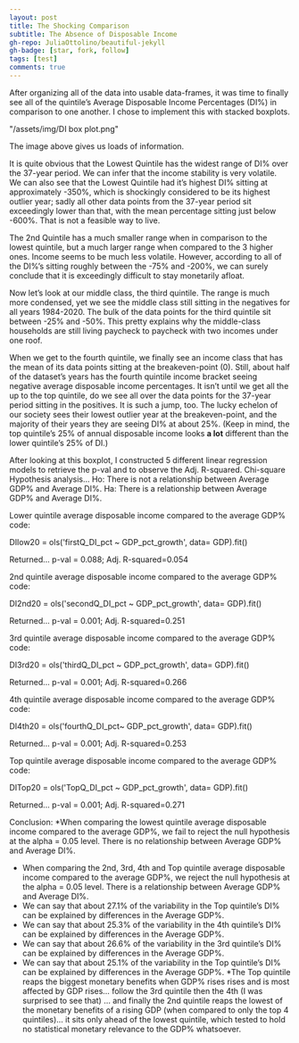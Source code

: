 ```yaml
---
layout: post
title: The Shocking Comparison
subtitle: The Absence of Disposable Income
gh-repo: JuliaOttolino/beautiful-jekyll
gh-badge: [star, fork, follow]
tags: [test]
comments: true
---
```


After organizing all of the data into usable data-frames, it was time to finally see all of the quintile’s Average Disposable Income Percentages (DI%) in comparison to one another. I chose to implement this with stacked boxplots. 

"/assets/img/DI box plot.png"

The image above gives us loads of information.

It is quite obvious that the Lowest Quintile has the widest range of DI% over the 37-year period. We can infer that the income stability is very volatile. We can also see that the Lowest Quintile had it’s highest DI% sitting at approximately -350%, which is shockingly considered to be its highest outlier year; sadly all other data points from the 37-year period sit exceedingly lower than that, with the mean percentage sitting just below -600%. That is not a feasible way to live.

The 2nd Quintile has a much smaller range when in comparison to the lowest quintile, but a much larger range when compared to the 3 higher ones. Income seems to be much less volatile. However, according to all of the DI%’s sitting roughly between the -75% and -200%, we can surely conclude that it is exceedingly difficult to stay monetarily afloat. 

Now let’s look at our middle class, the third quintile. The range is much more condensed, yet we see the middle class still sitting in the negatives for all years 1984-2020. The bulk of the data points for the third quintile sit between -25% and -50%. This pretty explains why the middle-class households are still living paycheck to paycheck with two incomes under one roof. 

When we get to the fourth quintile, we finally see an income class that has the mean of its data points sitting at the breakeven-point (0). Still, about half of the dataset’s years has the fourth quintile income bracket seeing negative average disposable income percentages.
It isn’t until we get all the up to the top quintile, do we see all over the data points for the 37-year period sitting in the positives. It is such a jump, too. The lucky echelon of our society sees their lowest outlier year at the breakeven-point, and the majority of their years they are seeing DI% at about 25%.
(Keep in mind, the top quintile’s 25% of annual disposable income looks __a lot__ different than the lower quintile’s 25% of DI.)


After looking at this boxplot, I constructed 5 different linear regression models to retrieve the p-val and to observe the Adj. R-squared.
Chi-square Hypothesis analysis…
Ho: There is not a relationship between Average GDP% and Average DI%.
Ha: There is a relationship between Average GDP% and Average DI%.


Lower quintile average disposable income compared to the average GDP% code:

DIlow20 = ols('firstQ_DI_pct ~ GDP_pct_growth', data= GDP).fit()

Returned… p-val = 0.088; Adj. R-squared=0.054


2nd quintile average disposable income compared to the average GDP% code:

DI2nd20 = ols('secondQ_DI_pct ~ GDP_pct_growth', data= GDP).fit()

Returned… p-val = 0.001; Adj. R-squared=0.251


3rd quintile average disposable income compared to the average GDP% code:

DI3rd20 = ols('thirdQ_DI_pct ~ GDP_pct_growth', data= GDP).fit()

Returned… p-val = 0.001; Adj. R-squared=0.266


4th quintile average disposable income compared to the average GDP% code:

DI4th20 = ols('fourthQ_DI_pct~ GDP_pct_growth', data= GDP).fit()

Returned… p-val = 0.001; Adj. R-squared=0.253


Top quintile average disposable income compared to the average GDP% code:

DITop20 = ols('TopQ_DI_pct ~ GDP_pct_growth', data= GDP).fit()

Returned… p-val = 0.001; Adj. R-squared=0.271


Conclusion:
*When comparing the lowest quintile average disposable income compared to the average GDP%, we fail to reject the null hypothesis at the alpha = 0.05 level. There is no relationship between Average GDP% and Average DI%.
* When comparing the 2nd, 3rd, 4th and Top quintile average disposable income compared to the average GDP%, we reject the null hypothesis at the alpha = 0.05 level. There is a relationship between Average GDP% and Average DI%.
* We can say that about 27.1% of the variability in the Top quintile’s DI% can be explained by differences in the Average GDP%.
* We can say that about 25.3% of the variability in the 4th quintile’s DI% can be explained by differences in the Average GDP%.
* We can say that about 26.6% of the variability in the 3rd quintile’s DI% can be explained by differences in the Average GDP%.
* We can say that about 25.1% of the variability in the Top quintile’s DI% can be explained by differences in the Average GDP%.
*The Top quintile reaps the biggest monetary benefits when GDP% rises rises and is most affected by GDP rises… follow the 3rd quintile then the 4th (I was surprised to see that) … and finally the 2nd quintile reaps the lowest of the monetary benefits of a rising GDP (when compared to only the top 4 quintiles)… it sits only ahead of the lowest quintile, which tested to hold no statistical monetary relevance to the GDP% whatsoever.  
